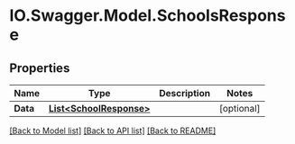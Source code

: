 # IO.Swagger.Model.SchoolsResponse
## Properties

Name | Type | Description | Notes
------------ | ------------- | ------------- | -------------
**Data** | [**List&lt;SchoolResponse&gt;**](SchoolResponse.md) |  | [optional] 

[[Back to Model list]](../README.md#documentation-for-models) [[Back to API list]](../README.md#documentation-for-api-endpoints) [[Back to README]](../README.md)

